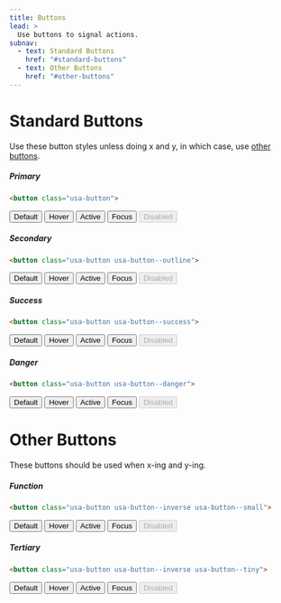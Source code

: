 ```yaml
---
title: Buttons
lead: >
  Use buttons to signal actions.
subnav:
  - text: Standard Buttons
    href: "#standard-buttons"
  - text: Other Buttons
    href: "#other-buttons"
---
```


# Standard Buttons

Use these button styles unless doing x and y, in which case, use [other buttons](#other-buttons).

##### Primary

```html
<button class="usa-button">
```

<button class="usa-button">Default</button>
<button class="usa-button usa-button--hover">Hover</button>
<button class="usa-button usa-button--active">Active</button>
<button class="usa-button usa-focus">Focus</button>
<button class="usa-button" disabled>Disabled</button>

##### Secondary

```html
<button class="usa-button usa-button--outline">
```

<button class="usa-button usa-button--outline">Default</button>
<button class="usa-button usa-button--outline usa-button--hover">Hover</button>
<button class="usa-button usa-button--outline usa-button--active">Active</button>
<button class="usa-button usa-button--outline usa-focus">Focus</button>
<button class="usa-button usa-button--outline" disabled>Disabled</button>

##### Success

```html
<button class="usa-button usa-button--success">
```

<button class="usa-button usa-button--success">Default</button>
<button class="usa-button usa-button--success usa-button--hover">Hover</button>
<button class="usa-button usa-button--success usa-button--active">Active</button>
<button class="usa-button usa-button--success usa-focus">Focus</button>
<button class="usa-button usa-button--success" disabled>Disabled</button>

##### Danger

```html
<button class="usa-button usa-button--danger">
```

<button class="usa-button usa-button--danger">Default</button>
<button class="usa-button usa-button--danger usa-button--hover">Hover</button>
<button class="usa-button usa-button--danger usa-button--active">Active</button>
<button class="usa-button usa-button--danger usa-focus">Focus</button>
<button class="usa-button usa-button--danger" disabled>Disabled</button>

# Other Buttons

These buttons should be used when x-ing and y-ing.

##### Function

```html
<button class="usa-button usa-button--inverse usa-button--small">
```

<button class="usa-button usa-button--inverse usa-button--small">Default</button>
<button class="usa-button usa-button--inverse usa-button--small usa-button--hover">Hover</button>
<button class="usa-button usa-button--inverse usa-button--small usa-button--active">Active</button>
<button class="usa-button usa-button--inverse usa-button--small usa-focus">Focus</button>
<button class="usa-button usa-button--inverse usa-button--small" disabled>Disabled</button>

##### Tertiary

```html
<button class="usa-button usa-button--inverse usa-button--tiny">
```

<button class="usa-button usa-button--inverse usa-button--tiny">Default</button>
<button class="usa-button usa-button--inverse usa-button--tiny usa-button--hover">Hover</button>
<button class="usa-button usa-button--inverse usa-button--tiny usa-button--active">Active</button>
<button class="usa-button usa-button--inverse usa-button--tiny usa-focus">Focus</button>
<button class="usa-button usa-button--inverse usa-button--tiny" disabled>Disabled</button>
